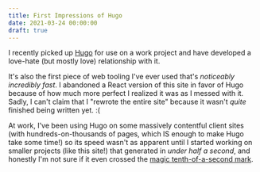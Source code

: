 ```yaml
---
title: First Impressions of Hugo
date: 2021-03-24 00:00:00
draft: true
---
```


I recently picked up [Hugo] for use on a work project and have developed a love-hate (but mostly love)
relationship with it.

It's also the first piece of web tooling I've ever used that's *noticeably incredibly fast*. I abandoned a
React version of this site in favor of Hugo because of how much more perfect I realized it was as I messed with it.
Sadly, I can't claim that I "rewrote the entire site" because it wasn't _quite_ finished being written yet. :(

At work, I've been using Hugo on some massively contentful client sites (with hundreds-on-thousands of pages, which IS
enough to make Hugo take some time!) so its speed wasn't as apparent until I started working on smaller projects (like this site!)
that generated in *under half a second*, and honestly I'm not sure if it even crossed the [magic tenth-of-a-second mark][tenth-of-a-second].

[hugo]: https://gohugo.io
[tenth-of-a-second]: https://www.sciencedirect.com/topics/nursing-and-health-professions/simple-reaction-time#B9780123750709000012-s0070
